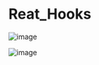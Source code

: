 # Reat_Hooks <br>

![image](https://github.com/MahsumaRezai/Reat_Hooks/assets/110189253/9a0dd942-b5f6-45b9-bc16-f2d30a43e5f6)<br>

![image](https://github.com/MahsumaRezai/Reat_Hooks/assets/110189253/aa4c67c6-872c-45e0-a480-722b9f23d971)

 

